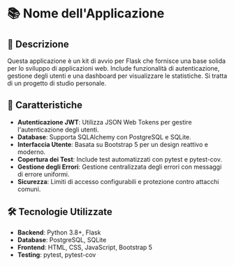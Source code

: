 # 📚 Nome dell'Applicazione

## 📝 Descrizione
Questa applicazione è un kit di avvio per Flask che fornisce una base solida per lo sviluppo di applicazioni web. Include funzionalità di autenticazione, gestione degli utenti e una dashboard per visualizzare le statistiche. Si tratta di un progetto di studio personale.

## 🚀 Caratteristiche
- **Autenticazione JWT**: Utilizza JSON Web Tokens per gestire l'autenticazione degli utenti.
- **Database**: Supporta SQLAlchemy con PostgreSQL e SQLite.
- **Interfaccia Utente**: Basata su Bootstrap 5 per un design reattivo e moderno.
- **Copertura dei Test**: Include test automatizzati con pytest e pytest-cov.
- **Gestione degli Errori**: Gestione centralizzata degli errori con messaggi di errore uniformi.
- **Sicurezza**: Limiti di accesso configurabili e protezione contro attacchi comuni.

## 🛠️ Tecnologie Utilizzate
- **Backend**: Python 3.8+, Flask
- **Database**: PostgreSQL, SQLite
- **Frontend**: HTML, CSS, JavaScript, Bootstrap 5
- **Testing**: pytest, pytest-cov
